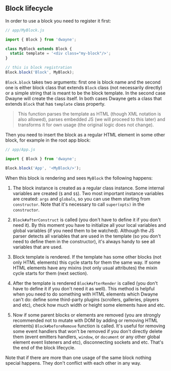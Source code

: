 ## Block lifecycle

In order to use a block you need to register it first:

```js
// app/MyBlock.js

import { Block } from 'dwayne';

class MyBlock extends Block {
  static template = '<div class="my-block"/>';
}

// this is block registration
Block.block('Block', MyBlock);
```

`Block.block` takes two arguments: first one is block name
and the second one is either block class that extends `Block`
class (not necessarily directly) or a simple string that
is meant to be the block template. In the second case Dwayne
will create the class itself. In both cases Dwayne gets
a class that extends `Block` that has `template` class property.

> This function parses the template as HTML (though XML
notation is also allowed), parses embedded JS (we will proceed
to this later) and transforms it for own usage (the original
logic does not change).

Then you need to insert the block as a regular HTML element
in some other block, for example in the root app block:

```js
// app/App.js

import { Block } from 'dwayne';

Block.block('App', '<MyBlock/>');
```

When this block is rendering and sees `MyBlock` the following
happens:

1. The block instance is created as a regular class instance.
Some internal variables are created (`$` and `$$`). Two most
important instance variables are created: `args` and `globals`,
so you can use them starting from `constructor`. Note that it's
necessary to call `super(opts)` in the `constructor`.

2. `Block#afterConstruct` is called (you don't have to define
it if you don't need it). By this moment you have to
initialize all your local variables and global variables
(if you need them to be watched). Although the JS parser
detects all variables that are used in the template (so
you don't need to define them in the constructor), it's always
handy to see all variables that are used.

3. Block template is rendered. If the template has some
other blocks (not only HTML elements) this cycle starts
for them the same way. If some HTML elements have any mixins
(not only usual attributes) the mixin cycle starts for them
(next section).

4. After the template is rendered `Block#afterRender` is called
(you don't have to define it if you don't need it as well).
This method is helpful when you need to do something with
HTML elements which Dwayne can't do: define some third-party
plugins (scrollers, galleries, players and etc), check how
much width or height some elements have and etc.

5. Now if some parent blocks or elements are removed (you
are strongly recommended not to mutate with DOM by adding
or removing HTML elements) `Block#beforeRemove` function is
called. It's useful for removing some event handlers that
won't be removed if you don't directly delete them (event
emitters handlers, `window`, or `document` or any other
global element event listeners and etc), disconnecting
sockets and etc. That's the end of the block lifecycle.

Note that if there are more than one usage of the same
block nothing special happens. They don't conflict with
each other in any way.
